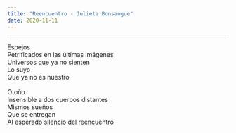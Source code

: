 ```yaml
---
title: "Reencuentro - Julieta Bonsangue"
date: 2020-11-11
---
```

<hr>

Espejos<br>
Petrificados&nbsp;en&nbsp;las&nbsp;últimas&nbsp;imágenes<br>
Universos&nbsp;que&nbsp;ya&nbsp;no&nbsp;sienten<br>
Lo&nbsp;suyo<br>
Que&nbsp;ya&nbsp;no&nbsp;es&nbsp;nuestro<br>
<br>
Otoño<br>
Insensible&nbsp;a&nbsp;dos&nbsp;cuerpos&nbsp;distantes<br>
Mismos&nbsp;sueños<br>
Que&nbsp;se&nbsp;entregan<br>
Al&nbsp;esperado&nbsp;silencio&nbsp;del&nbsp;reencuentro<br>


